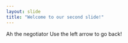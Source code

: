 ```yaml
---
layout: slide
title: "Welcome to our second slide!"
---
```

Ah the negotiator
Use the left arrow to go back!

